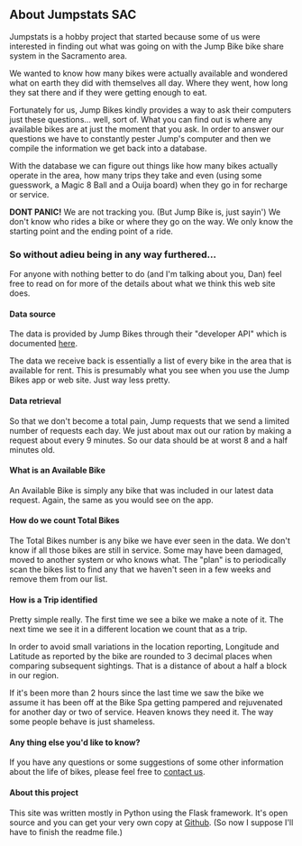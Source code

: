 ## About Jumpstats SAC

Jumpstats is a hobby project that started because some of us were interested in finding
out what was going on with the Jump Bike bike share system in the Sacramento area.

We wanted to know how many bikes were actually available and wondered what on earth they did
with themselves all day. Where they went, how long they sat there and if they were getting enough to eat.

Fortunately for us, Jump Bikes kindly provides a way to ask their computers just these questions... well, sort of. 
What you can find out is where any available bikes are at just the moment that you ask. In order to answer our
questions we have to constantly pester Jump's computer and then we compile the information we get back into a database.

With the database we can figure out things like how many bikes actually operate in the area, how many trips they take and
even (using some guesswork, a Magic 8 Ball and a Ouija board) when they go in for recharge or service.

__DONT PANIC!__ We are not tracking you. (But Jump Bike is, just sayin') We don't know who rides a bike or where they
go on the way. We only know the starting point and the ending point of a ride.

### So without adieu being in any way furthered...

For anyone with nothing better to do (and I'm talking about you, Dan) feel free to read on for more of the details
about what we think this web site does.

#### Data source

The data is provided by Jump Bikes through their "developer API" which is 
documented [here](https://app.socialbicycles.com/developer/ "Jump Bikes Developer API").

The data we receive back is essentially a list of every bike in the area that is available for rent. This is presumably what
you see when you use the Jump Bikes app or web site. Just way less pretty.

#### Data retrieval

So that we don't become a total pain, Jump requests that we send a limited number of requests each day. We just about max out our
ration by making a request about every 9 minutes. So our data should be at worst 8 and a half minutes old.

#### What is an Available Bike

An Available Bike is simply any bike that was included in our latest data request. Again, the same as you would see on
the app.

#### How do we count Total Bikes

The Total Bikes number is any bike we have ever seen in the data. We don't know if all those bikes are still in service.
Some may have been damaged, moved to another system or who knows what. The "plan" is to periodically scan the bikes list
to find any that we haven't seen in a few weeks and remove them from our list.

#### How is a Trip identified

Pretty simple really. The first time we see a bike we make a note of it. The next time we see it in a different location
we count that as a trip. 

In order to avoid small variations in the location reporting, Longitude and Latitude as reported by the 
bike are rounded to 3 decimal places when comparing subsequent sightings. That is a distance of about a 
half a block in our region.

If it's been more than 2 hours since the last time we saw the bike we assume it has been off at the Bike Spa getting
pampered and rejuvenated for another day or two of service. Heaven knows they need it. The way some people behave is just 
shameless.

#### Any thing else you'd like to know?

If you have any questions or some suggestions of some other information about the life of bikes, please feel free to 
[contact us](/contact/ "contact us").

#### About this project

This site was written mostly in Python using the Flask framework. It's open source and you can get your very own copy at
[Github]( https://github.com/wleddy/jumpstat/ ). (So now I suppose I'll have to finish the readme file.)

